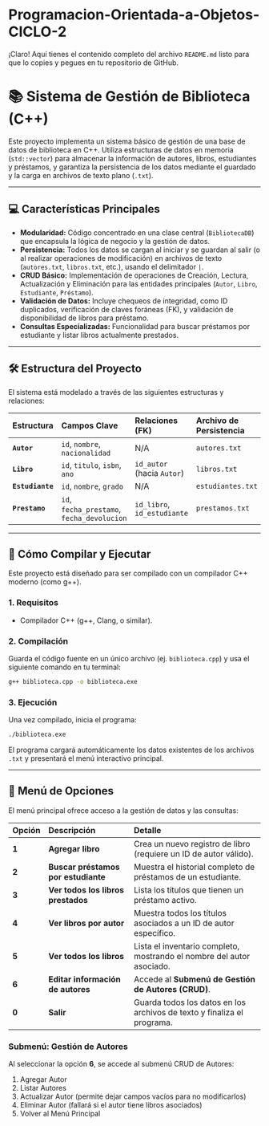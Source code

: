 # Programacion-Orientada-a-Objetos-CICLO-2

¡Claro\! Aquí tienes el contenido completo del archivo `README.md` listo para que lo copies y pegues en tu repositorio de GitHub.


# 📚 Sistema de Gestión de Biblioteca (C++)

Este proyecto implementa un sistema básico de gestión de una base de datos de biblioteca en C++. Utiliza estructuras de datos en memoria (`std::vector`) para almacenar la información de autores, libros, estudiantes y préstamos, y garantiza la persistencia de los datos mediante el guardado y la carga en archivos de texto plano (`.txt`).

---

## 💻 Características Principales

* **Modularidad:** Código concentrado en una clase central (`BibliotecaDB`) que encapsula la lógica de negocio y la gestión de datos.
* **Persistencia:** Todos los datos se cargan al iniciar y se guardan al salir (o al realizar operaciones de modificación) en archivos de texto (`autores.txt`, `libros.txt`, etc.), usando el delimitador `|`.
* **CRUD Básico:** Implementación de operaciones de Creación, Lectura, Actualización y Eliminación para las entidades principales (`Autor`, `Libro`, `Estudiante`, `Préstamo`).
* **Validación de Datos:** Incluye chequeos de integridad, como ID duplicados, verificación de claves foráneas (FK), y validación de disponibilidad de libros para préstamo.
* **Consultas Especializadas:** Funcionalidad para buscar préstamos por estudiante y listar libros actualmente prestados.

---

## 🛠️ Estructura del Proyecto

El sistema está modelado a través de las siguientes estructuras y relaciones:

| Estructura | Campos Clave | Relaciones (FK) | Archivo de Persistencia |
| :--- | :--- | :--- | :--- |
| **`Autor`** | `id`, `nombre`, `nacionalidad` | N/A | `autores.txt` |
| **`Libro`** | `id`, `titulo`, `isbn`, `ano` | `id_autor` (hacia `Autor`) | `libros.txt` |
| **`Estudiante`** | `id`, `nombre`, `grado` | N/A | `estudiantes.txt` |
| **`Prestamo`** | `id`, `fecha_prestamo`, `fecha_devolucion` | `id_libro`, `id_estudiante` | `prestamos.txt` |

---

## 🚀 Cómo Compilar y Ejecutar

Este proyecto está diseñado para ser compilado con un compilador C++ moderno (como g++).

### 1. Requisitos
* Compilador C++ (g++, Clang, o similar).

### 2. Compilación
Guarda el código fuente en un único archivo (ej. `biblioteca.cpp`) y usa el siguiente comando en tu terminal:

```bash
g++ biblioteca.cpp -o biblioteca.exe
````

### 3\. Ejecución

Una vez compilado, inicia el programa:

```bash
./biblioteca.exe
```

El programa cargará automáticamente los datos existentes de los archivos `.txt` y presentará el menú interactivo principal.

-----

## 📖 Menú de Opciones

El menú principal ofrece acceso a la gestión de datos y las consultas:

| Opción | Descripción | Detalle |
| :--- | :--- | :--- |
| **1** | **Agregar libro** | Crea un nuevo registro de libro (requiere un ID de autor válido). |
| **2** | **Buscar préstamos por estudiante** | Muestra el historial completo de préstamos de un estudiante. |
| **3** | **Ver todos los libros prestados** | Lista los títulos que tienen un préstamo activo. |
| **4** | **Ver libros por autor** | Muestra todos los títulos asociados a un ID de autor específico. |
| **5** | **Ver todos los libros** | Lista el inventario completo, mostrando el nombre del autor asociado. |
| **6** | **Editar información de autores** | Accede al **Submenú de Gestión de Autores (CRUD)**. |
| **0** | **Salir** | Guarda todos los datos en los archivos de texto y finaliza el programa. |

### Submenú: Gestión de Autores

Al seleccionar la opción **6**, se accede al submenú CRUD de Autores:

1.  Agregar Autor
2.  Listar Autores
3.  Actualizar Autor (permite dejar campos vacíos para no modificarlos)
4.  Eliminar Autor (fallará si el autor tiene libros asociados)
5.  Volver al Menú Principal
